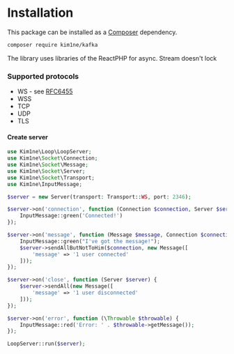 # Installation

This package can be installed as a [Composer](https://getcomposer.org/) dependency.

```bash
composer require kim1ne/kafka
```

The library uses libraries of the ReactPHP for async. Stream doesn't lock

### Supported protocols
- WS - see [RFC6455](https://datatracker.ietf.org/doc/html/rfc6455)
- WSS
- TCP
- UDP
- TLS

#### Create server
```php
use Kim1ne\Loop\LoopServer;
use Kim1ne\Socket\Connection;
use Kim1ne\Socket\Message;
use Kim1ne\Socket\Server;
use Kim1ne\Socket\Transport;
use Kim1ne\InputMessage;

$server = new Server(transport: Transport::WS, port: 2346);

$server->on('connection', function (Connection $connection, Server $server) {
    InputMessage::green('Connected!')
});

$server->on('message', function (Message $message, Connection $connection, Server $server) {
    InputMessage::green("I've got the message!");
    $server->sendAllButNotToHim($connection, new Message([
        'message' => '1 user connected' 
    ]));
});

$server->on('close', function (Server $server) {
    $server->sendAll(new Message([
        'message' => '1 user disconnected'
    ]));
});

$server->on('error', function (\Throwable $throwable) {
    InputMessage::red('Error: ' . $throwable->getMessage());
});

LoopServer::run($server);
```